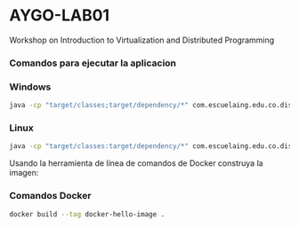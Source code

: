 # AYGO-LAB01
Workshop on Introduction to Virtualization and Distributed Programming


### Comandos para ejecutar la aplicacion 

### Windows


```bash
java -cp "target/classes;target/dependency/*" com.escuelaing.edu.co.distribuited_systems.DistribuitedSystemsApplication
```

### Linux

```bash
java -cp "target/classes:target/dependency/*" com.escuelaing.edu.co.distribuited_systems.DistribuitedSystemsApplication
```

Usando la herramienta de línea de comandos de Docker construya la imagen:
### Comandos Docker

```bash 
docker build --tag docker-hello-image .
```
